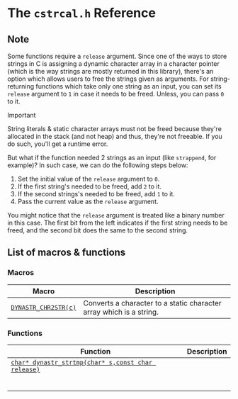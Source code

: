 # The `cstrcal.h` Reference
## Note
Some functions require a `release` argument. Since one of the ways to store strings in C is assigning a dynamic character array in a character pointer (which is the way strings are mostly returned in this library), there's an option which allows users to free the strings given as arguments. For string-returning functions which take only one string as an input, you can set its `release` argument to `1` in case it needs to be freed. Unless, you can pass `0` to it.
>[!IMPORTANT]
>String literals & static character arrays must not be freed because they're allocated in the stack (and not heap) and thus, they're not freeable. If you do such, you'll get a runtime error.

But what if the function needed 2 strings as an input (like `strappend`, for example)? In such case, we can do the following steps below:
1. Set the initial value of the `release` argument to `0`.
2. If the first string's needed to be freed, add `2` to it.
3. If the second strings's needed to be freed, add `1` to it.
4. Pass the current value as the `release` argument.

You might notice that the `release` argument is treated like a binary number in this case. The first bit from the left indicates if the first string needs to be freed, and the second bit does the same to the second string.
## List of macros & functions
### Macros
|Macro|Description|
|-|-|
|[`DYNASTR_CHR2STR(c)`](https://github.com/Amirreza-Ipchi-Haq/strcal/blob/main/Reference/DYNASTR_CHR2STR.md)|Converts a character to a static character array which is a string.|
### Functions
|Function|Description|
|-|-|
|[`char* dynastr_strtmp(char* s,const char release)`](https://github.com/Amirreza-Ipchi-Haq/strcal/blob/main/Reference/dynastr_strtmp.md)||
|||
|||
|||
|||
|||
|||
